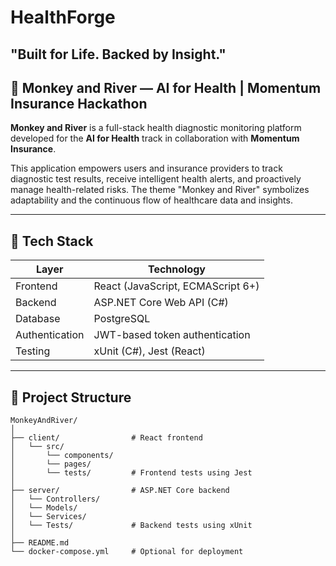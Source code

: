 # HealthForge
## "Built for Life. Backed by Insight."

## 🐒 Monkey and River — AI for Health | Momentum Insurance Hackathon

**Monkey and River** is a full-stack health diagnostic monitoring platform developed for the **AI for Health** track in collaboration with **Momentum Insurance**.

This application empowers users and insurance providers to track diagnostic test results, receive intelligent health alerts, and proactively manage health-related risks. The theme "Monkey and River" symbolizes adaptability and the continuous flow of healthcare data and insights.

---

## 🚀 Tech Stack

| Layer          | Technology                        |
|----------------|-----------------------------------|
| Frontend       | React (JavaScript, ECMAScript 6+) |
| Backend        | ASP.NET Core Web API (C#)         |
| Database       | PostgreSQL                        |
| Authentication | JWT-based token authentication    |
| Testing        | xUnit (C#), Jest (React)          |

---

## 📁 Project Structure

```plaintext
MonkeyAndRiver/
│
├── client/                # React frontend
│   └── src/
│       └── components/
│       └── pages/
│       └── tests/         # Frontend tests using Jest
│
├── server/                # ASP.NET Core backend
│   └── Controllers/
│   └── Models/
│   └── Services/
│   └── Tests/             # Backend tests using xUnit
│
├── README.md
└── docker-compose.yml     # Optional for deployment
